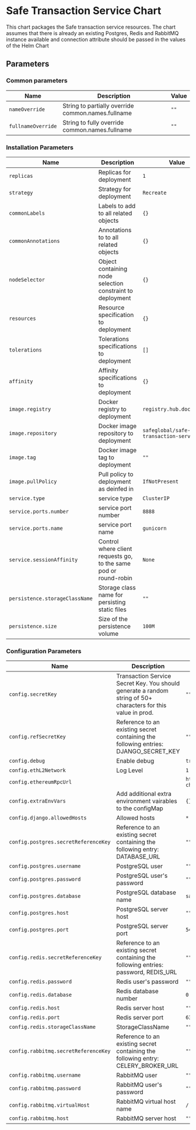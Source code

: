 # Safe Transaction Service Chart

This chart packages the Safe transaction service resources. The chart assumes that there is already an existing Postgres, Redis and RabbitMQ instance available and connection attribute should be passed in the values of the Helm Chart

## Parameters

### Common parameters

| Name               | Description                                        | Value |
| ------------------ | -------------------------------------------------- | ----- |
| `nameOverride`     | String to partially override common.names.fullname | `""`  |
| `fullnameOverride` | String to fully override common.names.fullname     | `""`  |

### Installation Parameters

| Name                           | Description                                                      | Value                                 |
| ------------------------------ | ---------------------------------------------------------------- | ------------------------------------- |
| `replicas`                     | Replicas for deployment                                          | `1`                                   |
| `strategy`                     | Strategy for deployment                                          | `Recreate`                            |
| `commonLabels`                 | Labels to add to all related objects                             | `{}`                                  |
| `commonAnnotations`            | Annotations to to all related objects                            | `{}`                                  |
| `nodeSelector`                 | Object containing node selection constraint to deployment        | `{}`                                  |
| `resources`                    | Resource specification to deployment                             | `{}`                                  |
| `tolerations`                  | Tolerations specifications to deployment                         | `[]`                                  |
| `affinity`                     | Affinity specifications to deployment                            | `{}`                                  |
| `image.registry`               | Docker registry to deployment                                    | `registry.hub.docker.com`             |
| `image.repository`             | Docker image repository to deployment                            | `safeglobal/safe-transaction-service` |
| `image.tag`                    | Docker image tag to deployment                                   | `""`                                  |
| `image.pullPolicy`             | Pull policy to deployment as deinfed in                          | `IfNotPresent`                        |
| `service.type`                 | service type                                                     | `ClusterIP`                           |
| `service.ports.number`         | service port number                                              | `8888`                                |
| `service.ports.name`           | service port name                                                | `gunicorn`                            |
| `service.sessionAffinity`      | Control where client requests go, to the same pod or round-robin | `None`                                |
| `persistence.storageClassName` | Storage class name for persisting static files                   | `""`                                  |
| `persistence.size`             | Size of the persistence volume                                   | `100M`                                |

### Configuration Parameters

| Name                                 | Description                                                                                                   | Value                                           |
| ------------------------------------ | ------------------------------------------------------------------------------------------------------------- | ----------------------------------------------- |
| `config.secretKey`                   | Transaction Service Secret Key. You should generate a random string of 50+ characters for this value in prod. | `""`                                            |
| `config.refSecretKey`                | Reference to an existing secret containing the following entries: DJANGO_SECRET_KEY                           | `""`                                            |
| `config.debug`                       | Enable debug                                                                                                  | `true`                                          |
| `config.ethL2Network`                | Log Level                                                                                                     | `1`                                             |
| `config.ethereumRpcUrl`              |                                                                                                               | `https://primary.gnosis-chain.rpc.hoprtech.net` |
| `config.extraEnvVars`                | Add additional extra environment vairables to the configMap                                                   | `{}`                                            |
| `config.django.allowedHosts`         | Allowed hosts                                                                                                 | `*`                                             |
| `config.postgres.secretReferenceKey` | Reference to an existing secret containing the following entry: DATABASE_URL                                  | `""`                                            |
| `config.postgres.username`           | PostgreSQL user                                                                                               | `""`                                            |
| `config.postgres.password`           | PostgreSQL user's password                                                                                    | `""`                                            |
| `config.postgres.database`           | PostgreSQL database name                                                                                      | `safe-transaction`                              |
| `config.postgres.host`               | PostgreSQL server host                                                                                        | `""`                                            |
| `config.postgres.port`               | PostgreSQL server port                                                                                        | `5432`                                          |
| `config.redis.secretReferenceKey`    | Reference to an existing secret containing the following entries: password, REDIS_URL                         | `""`                                            |
| `config.redis.password`              | Redis user's password                                                                                         | `""`                                            |
| `config.redis.database`              | Redis database number                                                                                         | `0`                                             |
| `config.redis.host`                  | Redis server host                                                                                             | `""`                                            |
| `config.redis.port`                  | Redis server port                                                                                             | `6379`                                          |
| `config.redis.storageClassName`      | StorageClassName                                                                                              | `""`                                            |
| `config.rabbitmq.secretReferenceKey` | Reference to an existing secret containing the following entry: CELERY_BROKER_URL                             | `""`                                            |
| `config.rabbitmq.username`           | RabbitMQ user                                                                                                 | `""`                                            |
| `config.rabbitmq.password`           | RabbitMQ user's password                                                                                      | `""`                                            |
| `config.rabbitmq.virtualHost`        | RabbitMQ virtual host name                                                                                    | `/`                                             |
| `config.rabbitmq.host`               | RabbitMQ server host                                                                                          | `""`                                            |
